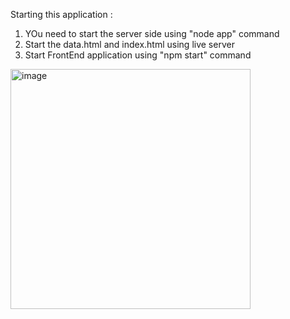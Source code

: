 Starting this application :
1. YOu need to start the server side using "node app" command
2. Start the data.html and index.html using live server
3. Start FrontEnd application using "npm start" command

<img width="384" alt="image" src="https://github.com/KeyzarRasya/assembly/assets/76760159/1e6de4e5-1bd2-4421-a6de-de7992c66f49">

